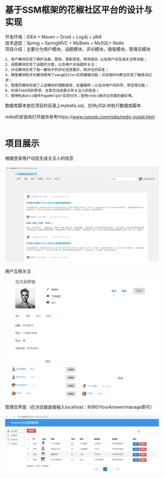 基于SSM框架的花椒社区平台的设计与实现
=
开发环境：IDEA + Maven + Druid + Log4j + jdk8<br>
技术选型：Spring + SpringMVC + MyBaits + MySQL+ Redis<br>
项目介绍：主要分为用户模块，话题模块，评论模块，随笔模块，管理员模块<br>

    1、用户模块实现了拥护注册、登陆、更新信息、修改密码 以及用户间互相关注等功能；
    2、话题模块实现了话题的分类，以及用户对话题的关注；
    3、评论模块实现了每一篇帖子的评论信息展示，和评论的回复；
    4、随笔模块和评论模块使用了wangEditor实现编辑功能；并采用DFA算法实现了敏感词过滤；
    5、管理员模块完成了上述模块的增删查改，批量删除；以及对用户的封号，禁言等功能；
    6、利用feed流的思想，在首页动态展示所关注人的信息；
    7、使用MyBatis插件PageHelper实现分页；使用redis做评论页面的缓存等。
数据库脚本放在项目的目录上mybatis.sql，在MySQL中执行数据库脚本<br><br>
redis的安装和打开服务参考https://www.runoob.com/redis/redis-install.html<br><br>
# 项目展示<br>
根据登录用户动态生成关注人的信息<br><br>
![Image text](https://github.com/Rong0912/SSM/blob/master/image/index.png)<br><br>
用户互相关注<br><br>
![Image text](https://github.com/Rong0912/SSM/blob/master/image/concern.png )<br>
管理员界面（在浏览器直接输入localhost：8080/YourAnswer/manage即可）<br><br>
![Image text](https://github.com/Rong0912/SSM/blob/master/image/administrator.png )<br>



